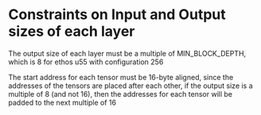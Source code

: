 


# Constraints on Input and Output sizes of each layer

The output size of each layer must be a multiple of MIN_BLOCK_DEPTH, which is 8 for ethos u55 with configuration 256

The start address for each tensor must be 16-byte aligned, since the addresses of the tensors are placed after each other,
if the output size is a multiple of 8 (and not 16), then the addresses for each tensor will be padded to the next multiple of 16
